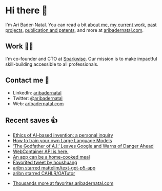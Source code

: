 # Hi there  👋

I'm Ari Bader-Natal. You can read a bit [about me](https://aribadernatal.com), [my current work](https://aribadernatal.com/projects/Sparkwise/), [past projects](https://aribadernatal.com/projects/), [publication and patents](https://aribadernatal.com/publications), and more at [aribadernatal.com](https://aribadernatal.com).

## Work  👨‍💻

I'm co-founder and CTO at [Sparkwise](https://sparkwise.co). Our mission is to make impactful skill-building accessible to all professionals.

## Contact me  💬 

- LinkedIn: [aribadernatal](https://linkedin.com/in/aribadernatal)
- Twitter: [@aribadernatal](https://twitter.com/aribadernatal)
- Web: [aribadernatal.com](https://aribadernatal.com)

## Recent saves  👍

<!--START_SECTION:feed-->
* [Ethics of AI-based invention: a personal inquiry](https:&#x2F;&#x2F;favorites.aribadernatal.com&#x2F;pocket-favorites&#x2F;2023&#x2F;05&#x2F;ethics-of-ai-based-invention-a-personal-inquiry&#x2F;)
* [How to train your own Large Language Models](https:&#x2F;&#x2F;favorites.aribadernatal.com&#x2F;uncategorized&#x2F;2023&#x2F;05&#x2F;how-to-train-your-own-large-language-models&#x2F;)
* [‘The Godfather of A.I.’ Leaves Google and Warns of Danger Ahead](https:&#x2F;&#x2F;favorites.aribadernatal.com&#x2F;pocket-favorites&#x2F;2023&#x2F;05&#x2F;the-godfather-of-a-i-leaves-google-and-warns-of-danger-ahead&#x2F;)
* [WebContainer API is here.](https:&#x2F;&#x2F;favorites.aribadernatal.com&#x2F;pocket-favorites&#x2F;2023&#x2F;05&#x2F;webcontainer-api-is-here&#x2F;)
* [An app can be a home-cooked meal](https:&#x2F;&#x2F;favorites.aribadernatal.com&#x2F;pocket-favorites&#x2F;2023&#x2F;04&#x2F;an-app-can-be-a-home-cooked-meal&#x2F;)
* [Favorited tweet by houshuang](https:&#x2F;&#x2F;favorites.aribadernatal.com&#x2F;twitter-favorites&#x2F;2023&#x2F;04&#x2F;favorited-tweet-by-houshuang-12&#x2F;)
* [aribn starred mattelim&#x2F;text-gpt-p5-app](https:&#x2F;&#x2F;favorites.aribadernatal.com&#x2F;github-favorites&#x2F;2023&#x2F;04&#x2F;aribn-starred-mattelim-text-gpt-p5-app&#x2F;)
* [aribn starred CAHLR&#x2F;OATutor](https:&#x2F;&#x2F;favorites.aribadernatal.com&#x2F;github-favorites&#x2F;2023&#x2F;04&#x2F;aribn-starred-cahlr-oatutor&#x2F;)
<!--END_SECTION:feed-->
* [Thousands more at favorites.aribadernatal.com](https://favorites.aribadernatal.com)
